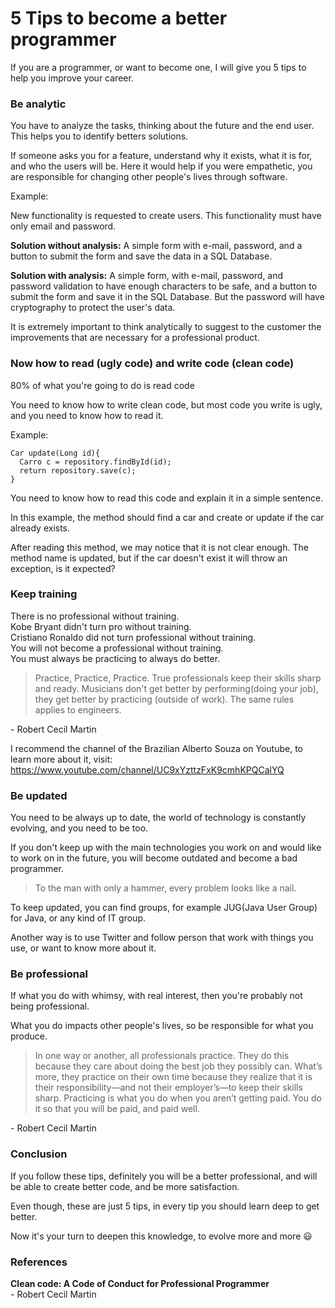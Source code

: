 # 5 Tips to become a better programmer

If you are a programmer, or want to become one, I will give you 5 tips to help you improve your career.

### Be analytic

You have to analyze the tasks, thinking about the future and the end user. This helps you to identify betters solutions.

If someone asks you for a feature, understand why it exists, what it is for, and who the users will be. Here it would help if you were empathetic, you are responsible for changing other people's lives through software.

Example:

New functionality is requested to create users. This functionality must have only email and password.

**Solution without analysis:** A simple form with e-mail, password, and a button to submit the form and save the data in a SQL Database.

**Solution with analysis:** A simple form, with e-mail, password, and password validation to have enough characters to be safe, and a button to submit the form and save it in the SQL Database. But the password will have cryptography to protect the user's data.

It is extremely important to think analytically to suggest to the customer the improvements that are necessary for a professional product.

### Now how to read (ugly code) and write code (clean code)

80% of what you're going to do is read code

You need to know how to write clean code, but most code you write is ugly, and you need to know how to read it.

Example:

```
Car update(Long id){
  Carro c = repository.findById(id);
  return repository.save(c);
}
```

You need to know how to read this code and explain it in a simple sentence.

In this example, the method should find a car and create or update if the car already exists.

After reading this method, we may notice that it is not clear enough. The method name is updated, but if the car doesn't exist it will throw an exception, is it expected?

### Keep training

There is no professional without training.\
Kobe Bryant didn't turn pro without training.\
Cristiano Ronaldo did not turn professional without training.\
You will not become a professional without training.\
You must always be practicing to always do better.

> Practice, Practice, Practice. True professionals keep their skills sharp and ready. Musicians don't get better by performing(doing your job), they get better by practicing (outside of work). The same rules applies to engineers.

\- Robert Cecil Martin

I recommend the channel of the Brazilian Alberto Souza on Youtube, to learn more about it, visit: https://www.youtube.com/channel/UC9xYzttzFxK9cmhKPQCalYQ

### Be updated

You need to be always up to date, the world of technology is constantly evolving, and you need to be too.

If you don't keep up with the main technologies you work on and would like to work on in the future, you will become outdated and become a bad programmer.

> To the man with only a hammer, every problem looks like a nail.

To keep updated, you can find groups, for example JUG(Java User Group) for Java, or any kind of IT group.

Another way is to use Twitter and follow person that work with things you use, or want to know more about it.

### Be professional

If what you do with whimsy, with real interest, then you're probably not being professional.

What you do impacts other people's lives, so be responsible for what you produce.

> In one way or another, all professionals practice. They do this because they care about doing the best job they possibly can. What’s more, they practice on their own time because they realize that it is their responsibility—and not their employer’s—to keep their skills sharp. Practicing is what you do when you aren’t getting paid. You do it so that you will be paid, and paid well.

\- Robert Cecil Martin

### Conclusion

If you follow these tips, definitely you will be a better professional, and will be able to create better code, and be more satisfaction.

Even though, these are just 5 tips, in every tip you should learn deep to get better.

Now it's your turn to deepen this knowledge, to evolve more and more 😃

### References

**Clean code: A Code of Conduct for Professional Programmer**\
\- Robert Cecil Martin
